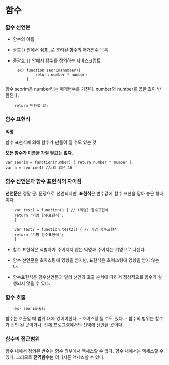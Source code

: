 # 함수

### 함수 선언문

- 함수의 이름
- 괄호`()` 안에서 쉼표`,`로 분리된 함수의 매개변수 목록
- 중괄호 `{}` 안에서 함수를 정의하는 자바스크립트

        ex) function seorim(number){
                return number * number;
            }

함수 seorim은 number라는 매개변수를 가진다. number와 number를 곱한 값이 반환된다.

        return 반환할 값;

### 함수 표현식

**익명**

함수 표현식에 의해 함수가 만들어 질 수도 있는 것

**모든 함수가 이름을 가질 필요는 없다.**

    var seorim = function(number) { return number * number };
    var a = seorim(4) //a의 값은 16

### 함수 선언문과 함수 표현식의 차이점

**선언문**은 정말 문. 문장으로 선언되지만, **표현식**은 변수값에 함수 표현을 담아 놓은 형태이다. 
        
        var test1 = function() { // (익명) 함수표현식
        return '익명 함수표현식';
        }

        var test2 = function test2() { // 기명 함수표현식 
        return '기명 함수표현식';
        }

- 함수 표현식은 식별자가 주어지지 않는 익명과 주어지는 기명으로 나뉜다.

- 함수 선언문은 호이스팅에 영향을 받지만, 표현식은 호이스팅에 영향을 받지 않는다.

- 함수표현식은 함수선언문과 달리 선언과 호출 순서에 따라서 정상적으로 함수가 실행되지 않을 수 있다.
### 함수 호출

        ex) seorim(6);

함수는 호출될 때 범위 내에 있어야한다.
    - 호이스팅 될 수도 있다.
    - 함수의 범위는 함수가 선언 된 곳이거나, 전체 프로그램에서의 전역에 선언된 곳이다.

### 함수의 접근범위

함수 내에서 정의된 변수는 함수 외부에서 액세스할 수 없다.
함수 내에서는 액세스할 수 있다.
그러므로 **전역함수**는 어디서든 액세스할 수 있다.